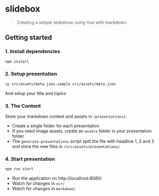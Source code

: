 # slidebox

> Creating a simple slideshow using Vue with markdown.

## Getting started

### 1. Install dependencies

```sh
npm install
```

### 2. Setup presentation

```sh
cp src/assets/meta.json.sample src/assets/meta.json
```

And setup your title and topics

### 3. The Content

Store your markdown content and assets in `/presentations/`:

- Create a single folder for each presentation
- If you need image assets, create an `assets` folder in your presentation folder
- The `generate-presentations` script split the file with headline 1, 2 and 3
  and store the new files in `/src/assets/presentations/`

### 4. Start presentation

```sh
npm run start
```

- Run the application on http://localhost:8080/
- Watch for changes in `scr/`
- Watch for changes in `markdown/`
